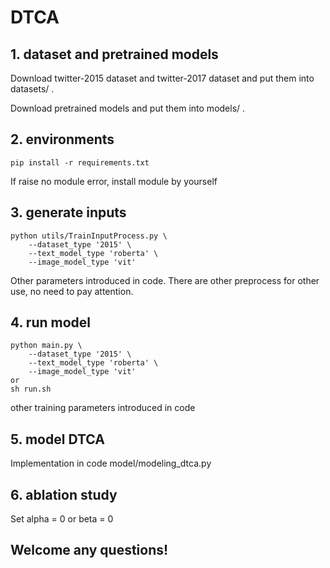 # DTCA

## 1. dataset and pretrained models
Download twitter-2015 dataset and twitter-2017 dataset and put them into datasets/ .

Download pretrained models and put them into models/ .

## 2. environments
    pip install -r requirements.txt

If raise no module error, install module by yourself
## 3. generate inputs
    python utils/TrainInputProcess.py \
        --dataset_type '2015' \
        --text_model_type 'roberta' \
        --image_model_type 'vit'
Other parameters introduced in code. There are other preprocess for other use, no need to pay attention.


## 4. run model
    python main.py \
        --dataset_type '2015' \
        --text_model_type 'roberta' \
        --image_model_type 'vit'
    or
    sh run.sh
other training parameters introduced in code

## 5. model DTCA
Implementation in code model/modeling_dtca.py

## 6. ablation study
Set alpha = 0 or beta = 0

## Welcome any questions!


